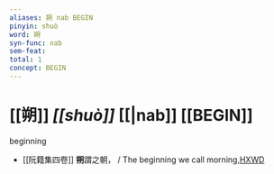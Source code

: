 ```yaml
---
aliases: 朔 nab BEGIN
pinyin: shuò
word: 朔
syn-func: nab
sem-feat: 
total: 1
concept: BEGIN 
---
```

# [[朔]] *[[shuò]]*  [[|nab]] [[BEGIN]]
beginning
 - [[阮籍集四卷]] **朔**謂之朝， / The beginning we call morning,[HXWD](https://hxwd.org/textview.html?location=CH2b1558_CHANT_003-35a.28)